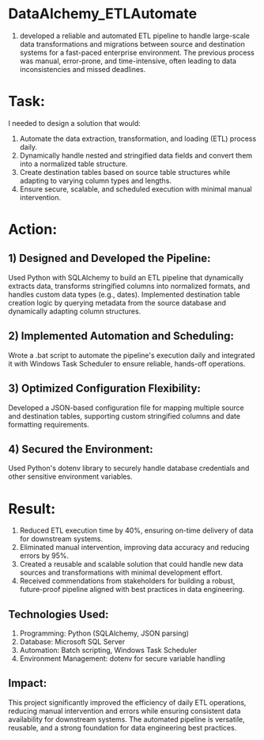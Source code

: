# DataAlchemy_ETLAutomate
1) developed a reliable and automated ETL pipeline to handle large-scale data transformations and migrations between source and destination systems for a fast-paced enterprise environment. The previous process was manual, error-prone, and time-intensive, often leading to data inconsistencies and missed deadlines.
# Task:
I needed to design a solution that would:
1) Automate the data extraction, transformation, and loading (ETL) process daily.
2) Dynamically handle nested and stringified data fields and convert them into a normalized table structure.
3) Create destination tables based on source table structures while adapting to varying column types and lengths.
4) Ensure secure, scalable, and scheduled execution with minimal manual intervention.

# Action:
## 1) Designed and Developed the Pipeline:
Used Python with SQLAlchemy to build an ETL pipeline that dynamically extracts data, transforms stringified columns into normalized formats, and handles custom data types (e.g., dates).
Implemented destination table creation logic by querying metadata from the source database and dynamically adapting column structures.
## 2) Implemented Automation and Scheduling:
Wrote a .bat script to automate the pipeline's execution daily and integrated it with Windows Task Scheduler to ensure reliable, hands-off operations.
## 3) Optimized Configuration Flexibility:
Developed a JSON-based configuration file for mapping multiple source and destination tables, supporting custom stringified columns and date formatting requirements.
## 4) Secured the Environment:
Used Python's dotenv library to securely handle database credentials and other sensitive environment variables.
# Result:
1) Reduced ETL execution time by 40%, ensuring on-time delivery of data for downstream systems.
2) Eliminated manual intervention, improving data accuracy and reducing errors by 95%.
3) Created a reusable and scalable solution that could handle new data sources and transformations with minimal development effort.
4) Received commendations from stakeholders for building a robust, future-proof pipeline aligned with best practices in data engineering.
## Technologies Used:
1) Programming: Python (SQLAlchemy, JSON parsing)
2) Database: Microsoft SQL Server
3) Automation: Batch scripting, Windows Task Scheduler
4) Environment Management: dotenv for secure variable handling
## Impact:
This project significantly improved the efficiency of daily ETL operations, reducing manual intervention and errors while ensuring consistent data availability for downstream systems. The automated pipeline is versatile, reusable, and a strong foundation for data engineering best practices.
